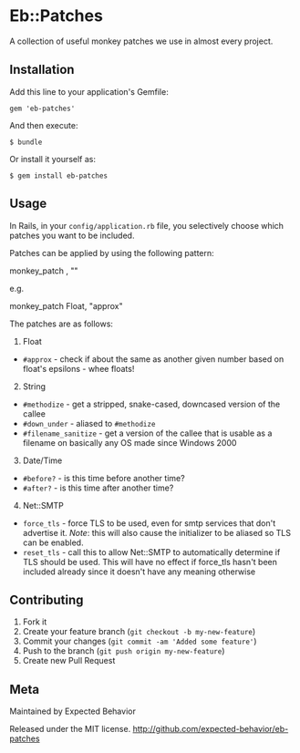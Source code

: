 # Eb::Patches

A collection of useful monkey patches we use in almost every project.

## Installation

Add this line to your application's Gemfile:

    gem 'eb-patches'

And then execute:

    $ bundle

Or install it yourself as:

    $ gem install eb-patches

## Usage

In Rails, in your `config/application.rb` file, you selectively choose
which patches you want to be included.

Patches can be applied by using the following pattern:

   monkey_patch <class>, "<method>"

e.g.

   monkey_patch Float, "approx"

The patches are as follows:

1. Float
* `#approx` - check if about the same as another given number based on
float's epsilons - whee floats!

2. String
* `#methodize` - get a stripped, snake-cased, downcased version of the
callee
* `#down_under` - aliased to `#methodize`
* `#filename_sanitize` - get a version of the callee that is usable as
a filename on basically any OS made since Windows 2000

3. Date/Time
* `#before?` - is this time before another time?
* `#after?` - is this time after another time?

4. Net::SMTP
* `force_tls` - force TLS to be used, even for smtp services
that don't advertise it. *Note*: this will also cause the initializer
to be aliased so TLS can be enabled.
* `reset_tls` - call this to allow Net::SMTP to
automatically determine if TLS should be used. This will have no
effect if force_tls hasn't been included already since it doesn't have
any meaning otherwise

## Contributing

1. Fork it
2. Create your feature branch (`git checkout -b my-new-feature`)
3. Commit your changes (`git commit -am 'Added some feature'`)
4. Push to the branch (`git push origin my-new-feature`)
5. Create new Pull Request

## Meta

Maintained by Expected Behavior

Released under the MIT license. http://github.com/expected-behavior/eb-patches
